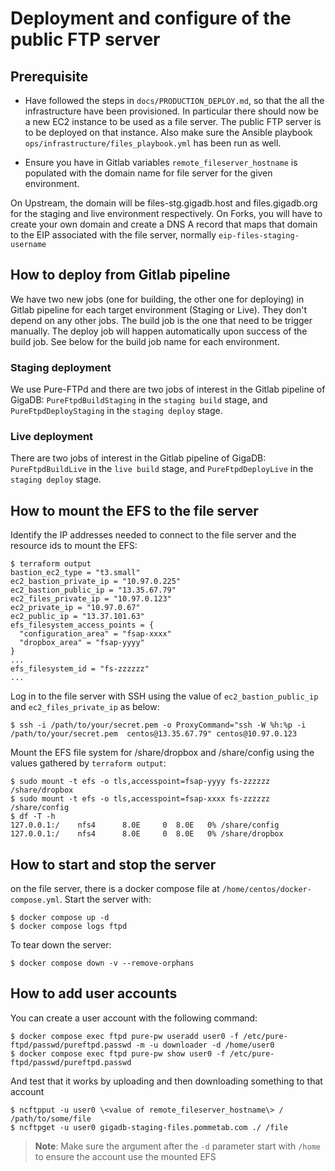 # Deployment and configure of the public FTP server

## Prerequisite

* Have followed the steps in `docs/PRODUCTION_DEPLOY.md`, so that the all the infrastructure have been provisioned.
In particular there should now be a new EC2 instance to be used as a file server. The public FTP server is to be deployed on that instance.
Also make sure the Ansible playbook `ops/infrastructure/files_playbook.yml` has been run as well.

* Ensure you have in Gitlab variables `remote_fileserver_hostname` is populated with the domain name for file server for the given environment.

On Upstream, the domain will be files-stg.gigadb.host and files.gigadb.org for the staging and live environment respectively.
On Forks, you will have to create your own domain and create a DNS A record that maps that domain to the EIP associated with the file server, normally `eip-files-staging-username`


## How to deploy from Gitlab pipeline

We have two new jobs (one for building, the other one for deploying) in Gitlab pipeline for each target environment (Staging or Live).
They don't depend on any other jobs.
The build job is the one that need to be trigger manually. The deploy job will happen automatically upon success of the build job.
See below for the build job name for each environment.

### Staging deployment

We use Pure-FTPd and there are two jobs of interest in the Gitlab pipeline of GigaDB: `PureFtpdBuildStaging` in the `staging build` stage, and `PureFtpdDeployStaging` in the `staging deploy` stage.

### Live deployment

There are two jobs of interest in the Gitlab pipeline of GigaDB: `PureFtpdBuildLive` in the `live build` stage, and `PureFtpdDeployLive` in the `staging deploy` stage.

## How to mount the EFS to the file server

Identify the IP addresses needed to connect to the file server and the resource ids to mount the EFS:
```
$ terraform output  
bastion_ec2_type = "t3.small"
ec2_bastion_private_ip = "10.97.0.225"
ec2_bastion_public_ip = "13.35.67.79"
ec2_files_private_ip = "10.97.0.123"
ec2_private_ip = "10.97.0.67"
ec2_public_ip = "13.37.101.63"
efs_filesystem_access_points = {
  "configuration_area" = "fsap-xxxx"
  "dropbox_area" = "fsap-yyyy"
}
...
efs_filesystem_id = "fs-zzzzzz"
...
```

Log in to the file server with SSH using the value of `ec2_bastion_public_ip` and `ec2_files_private_ip` as below:
```
$ ssh -i /path/to/your/secret.pem -o ProxyCommand="ssh -W %h:%p -i /path/to/your/secret.pem  centos@13.35.67.79" centos@10.97.0.123
```

Mount the EFS file system for /share/dropbox and /share/config using the values gathered by `terraform output`:
```
$ sudo mount -t efs -o tls,accesspoint=fsap-yyyy fs-zzzzzz /share/dropbox 
$ sudo mount -t efs -o tls,accesspoint=fsap-xxxx fs-zzzzzz /share/config
$ df -T -h
127.0.0.1:/    nfs4      8.0E     0  8.0E   0% /share/config
127.0.0.1:/    nfs4      8.0E     0  8.0E   0% /share/dropbox
```

## How to start and stop the server

on the file server, there is a docker compose file at `/home/centos/docker-compose.yml`.
Start the server with:
```
$ docker compose up -d
$ docker compose logs ftpd
```

To tear down the server:
```
$ docker compose down -v --remove-orphans
```

## How to add user accounts

You can create a user account with the following command:
```
$ docker compose exec ftpd pure-pw useradd user0 -f /etc/pure-ftpd/passwd/pureftpd.passwd -m -u downloader -d /home/user0
$ docker compose exec ftpd pure-pw show user0 -f /etc/pure-ftpd/passwd/pureftpd.passwd
```

And test that it works by uploading and then downloading something to that account
```
$ ncftpput -u user0 \<value of remote_fileserver_hostname\> / /path/to/some/file
$ ncftpget -u user0 gigadb-staging-files.pommetab.com ./ /file
```

>**Note**: Make sure the argument after the `-d` parameter start with `/home` to ensure the account use the mounted EFS 
